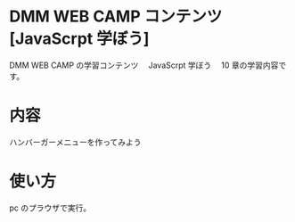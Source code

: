 # DMM WEB CAMP コンテンツ[JavaScrpt 学ぼう]　

DMM WEB CAMP の学習コンテンツ　 JavaScrpt 学ぼう　 10 章の学習内容です。

# 内容

ハンバーガーメニューを作ってみよう

# 使い方

pc のプラウザで実行。
